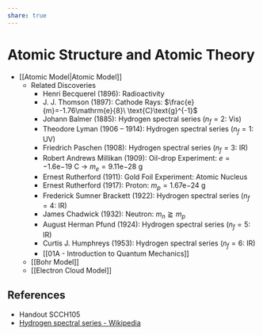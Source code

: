 ```yaml
---
share: true
---
```


# Atomic Structure and Atomic Theory

- [[Atomic Model|Atomic Model]]
	- Related Discoveries
		- Henri Becquerel (1896): Radioactivity
		- J. J. Thomson (1897): Cathode Rays: $\frac{e}{m}=-1.76\mathrm{e}{8}\ \text{C}\text{g}^{-1}$
		- Johann Balmer (1885): Hydrogen spectral series ($n_f=2$: Vis)
		- Theodore Lyman (1906 – 1914): Hydrogen spectral series ($n_f=1$: UV)
		- Friedrich Paschen (1908): Hydrogen spectral series ($n_f=3$: IR)
		- Robert Andrews Millikan (1909): Oil-drop Experiment: $e=-1.6\mathrm{e}{-19}\ \text{C}$ → $m_e=9.11\mathrm{e}{-28}\ \text{g}$
		- Ernest Rutherford (1911): Gold Foil Experiment: Atomic Nucleus
		- Ernest Rutherford (1917): Proton: $m_p=1.67\mathrm{e}{-24}\ \text{g}$
		- Frederick Sumner Brackett (1922): Hydrogen spectral series ($n_f=4$: IR)
		- James Chadwick (1932): Neutron: $m_n\gtrapprox m_p$
		- August Herman Pfund (1924): Hydrogen spectral series ($n_f=5$: IR)
		- Curtis J. Humphreys (1953): Hydrogen spectral series ($n_f=6$: IR)
		- [[01A - Introduction to Quantum Mechanics]]
	- [[Bohr Model]]
	- [[Electron Cloud Model]]

## References

- Handout SCCH105
- [Hydrogen spectral series - Wikipedia](https://en.wikipedia.org/wiki/Hydrogen_spectral_series)
